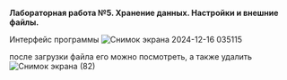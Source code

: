 **Лабораторная работа №5. Хранение данных. Настройки и внешние файлы.**

Интерфейс программы 
![Снимок экрана 2024-12-16 035115](https://github.com/user-attachments/assets/76b7540e-d80c-489e-a6eb-948401918392)

после загрузки файла его можно посмотреть, а также удалить
![Снимок экрана (82)](https://github.com/user-attachments/assets/c3dfdee9-aafe-4128-b200-2f821aa1edff)
